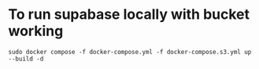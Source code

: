 # To run supabase locally with bucket working
```
sudo docker compose -f docker-compose.yml -f docker-compose.s3.yml up --build -d
```